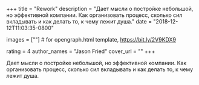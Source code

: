 
+++
title = "Rework"
description = "Дает мысли о постройке небольшой, но эффективной компании. Как организовать процесс, сколько сил вкладывать и как делать то, к чему лежит душа."
date = "2018-12-12T11:03:35-0800"

images = [""]  # for opengraph.html template, https://bit.ly/2V9KDX9

rating = 4
author_names = "Jason Fried"
cover_url = ""
+++

Дает мысли о постройке небольшой, но эффективной компании. Как организовать процесс, сколько сил вкладывать и как делать то, к чему лежит душа.

